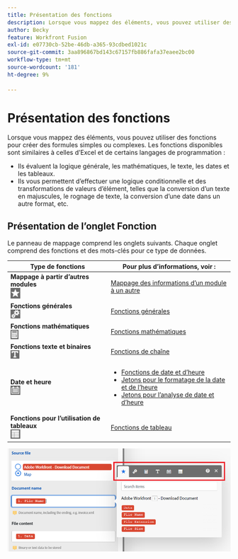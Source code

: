 ```yaml
---
title: Présentation des fonctions
description: Lorsque vous mappez des éléments, vous pouvez utiliser des fonctions pour créer des formules simples ou complexes.
author: Becky
feature: Workfront Fusion
exl-id: e07730cb-52be-46db-a365-93cdbed1021c
source-git-commit: 3aa896867bd143c67157fb886fafa37eaee2bc00
workflow-type: tm+mt
source-wordcount: '181'
ht-degree: 9%

---
```


# Présentation des fonctions

Lorsque vous mappez des éléments, vous pouvez utiliser des fonctions pour créer des formules simples ou complexes. Les fonctions disponibles sont similaires à celles d’Excel et de certains langages de programmation :

* Ils évaluent la logique générale, les mathématiques, le texte, les dates et les tableaux.
* Ils vous permettent d’effectuer une logique conditionnelle et des transformations de valeurs d’élément, telles que la conversion d’un texte en majuscules, le rognage de texte, la conversion d’une date dans un autre format, etc.

## Présentation de l’onglet Fonction

Le panneau de mappage comprend les onglets suivants. Chaque onglet comprend des fonctions et des mots-clés pour ce type de données.

| Type de fonctions | Pour plus d’informations, voir : |
|---|---|
| **Mappage à partir d’autres modules**<br>![&#x200B; Mappage à partir d’autres modules](assets/toolbar-icon-functions-you-map-from-other-modules.png) | [Mappage des informations d’un module à un autre](/help/workfront-fusion/create-scenarios/map-data/map-data-from-one-to-another.md) |
| **Fonctions générales**<br>![&#x200B; Fonctions générales](assets/toolbar-icon-general-function.png) | [Fonctions générales](/help/workfront-fusion/references/mapping-panel/functions/general-functions.md) |
| **Fonctions mathématiques**<br>![&#x200B; Fonctions mathématiques](assets/toolbar-icon-math-functions.png) | [Fonctions mathématiques](/help/workfront-fusion/references/mapping-panel/functions/math-functions.md) |
| **Fonctions texte et binaires**<br>![&#x200B; Fonctions de chaîne](assets/toolbar-icon-text&binary-functions.png) | [Fonctions de chaîne](/help/workfront-fusion/references/mapping-panel/functions/string-functions.md) |
| **Date et heure** <br> ![Fonctions de date et d’heure](assets/toolbar-icon-date&time-functions.png) | <ul><li>[Fonctions de date et d’heure](/help/workfront-fusion/references/mapping-panel/functions/date-and-time-functions.md)</li><li>[Jetons pour le formatage de la date et de l’heure](/help/workfront-fusion/references/mapping-panel/functions/tokens-for-date-and-time-formatting.md)</li><li> [Jetons pour l’analyse de date et d’heure](/help/workfront-fusion/references/mapping-panel/functions/tokens-for-date-and-time-parsing.md)</li></ul> |
| **Fonctions pour l’utilisation de tableaux**<br> ![Fonctions de tableau](assets/toolbar-icon-functions-for-arrays.png) | [Fonctions de tableau](/help/workfront-fusion/references/mapping-panel/functions/array-functions.md) |

![Barre d’outils Fonctions](assets/functions-toolbar-350x189.png)
